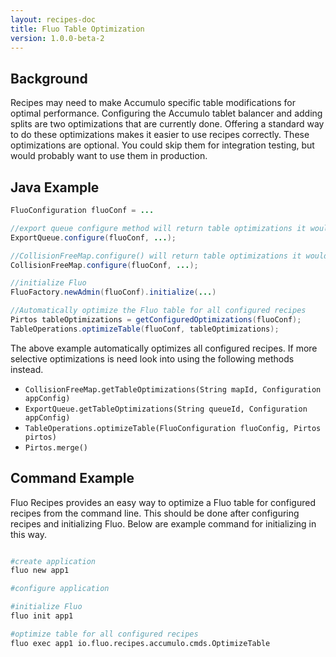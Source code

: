 ```yaml
---
layout: recipes-doc
title: Fluo Table Optimization
version: 1.0.0-beta-2
---
```

## Background

Recipes may need to make Accumulo specific table modifications for optimal
performance.  Configuring the Accumulo tablet balancer and adding splits are
two optimizations that are currently done.  Offering a standard way to do these
optimizations makes it easier to use recipes correctly.  These optimizations
are optional.  You could skip them for integration testing, but would probably
want to use them in production.

## Java Example

```java
FluoConfiguration fluoConf = ...

//export queue configure method will return table optimizations it would like made
ExportQueue.configure(fluoConf, ...);

//CollisionFreeMap.configure() will return table optimizations it would like made
CollisionFreeMap.configure(fluoConf, ...);

//initialize Fluo
FluoFactory.newAdmin(fluoConf).initialize(...)

//Automatically optimize the Fluo table for all configured recipes
Pirtos tableOptimizations = getConfiguredOptimizations(fluoConf);
TableOperations.optimizeTable(fluoConf, tableOptimizations);
```

The above example automatically optimizes all configured recipes.  If more
selective optimizations is need look into using the following methods instead.

 * `CollisionFreeMap.getTableOptimizations(String mapId, Configuration appConfig)`
 * `ExportQueue.getTableOptimizations(String queueId, Configuration appConfig)`
 * `TableOperations.optimizeTable(FluoConfiguration fluoConfig, Pirtos pirtos)`
 * `Pirtos.merge()`

## Command Example

Fluo Recipes provides an easy way to optimize a Fluo table for configured
recipes from the command line.  This should be done after configuring recipes
and initializing Fluo.  Below are example command for initializing in this way.

```bash

#create application 
fluo new app1

#configure application

#initialize Fluo
fluo init app1

#optimize table for all configured recipes
fluo exec app1 io.fluo.recipes.accumulo.cmds.OptimizeTable

```
